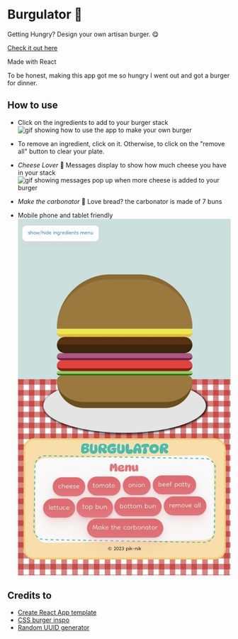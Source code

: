 # Burgulator :hamburger:

Getting Hungry? Design your own artisan burger. :yum:

[Check it out here](https://pik-nik-burgulator.netlify.app/)

Made with React

To be honest, making this app got me so hungry I went out and got a burger for dinner.

## How to use

-   Click on the ingredients to add to your burger stack
    ![gif showing how to use the app to make your own burger](/public/markdown/make-your-own-burger.gif)

-   To remove an ingredient, click on it. Otherwise, to click on the "remove all" button to clear your plate.

-   _Cheese Lover_ :cheese: Messages display to show how much cheese you have in your stack
    ![gif showing messages pop up when more cheese is added to your burger](/public/markdown/cheese-lover.gif)

-   _Make the carbonator_ :bread: Love bread? the carbonator is made of 7 buns

-   Mobile phone and tablet friendly
    ![photo of mobile phone version](/public/markdown/mobile-version.jpg)

## Credits to

-   [Create React App template](https://github.com/facebook/create-react-app)
-   [CSS burger inspo](https://www.amberddesign.com/cheeseburger-with-html-and-css/)
-   [Random UUID generator](https://github.com/uuidjs/uuid)
